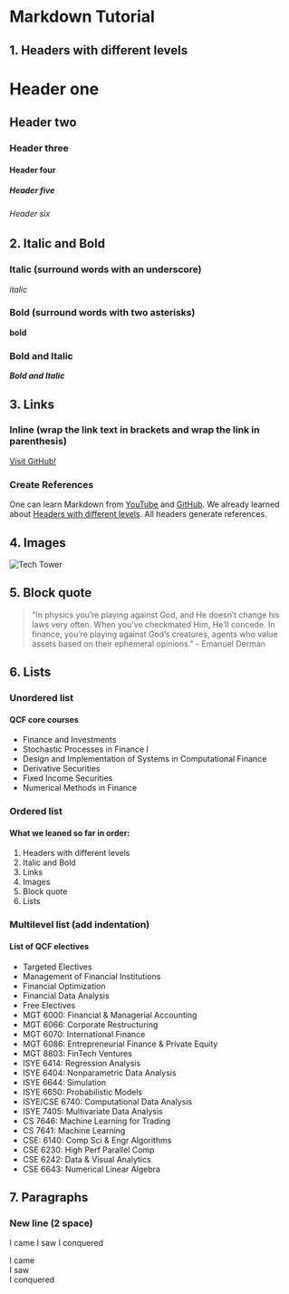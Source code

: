 # Markdown Tutorial


## 1. Headers with different levels


# Header one
## Header two
### Header three
#### Header four
##### Header five
###### Header six


## 2. Italic and Bold

### Italic (surround words with an underscore)
_italic_

### Bold (surround words with two asterisks)
**bold**

### Bold and Italic 
**_Bold and Italic_**


## 3. Links 


### Inline (wrap the link text in brackets and wrap the link in parenthesis)
[Visit GitHub!](https://github.com/)

### Create References
One can learn Markdown from [YouTube][Ref1] and [GitHub][Ref2]. 
We already learned about [Headers with different levels](markdown_cheatsheet.md#1.-Headers-with-different-levels). All headers generate references. 


[Ref1]: https://youtube.com/
[Ref2]: https://github.com/



## 4. Images

![Tech Tower](https://picsum.photos/200)


## 5. Block quote

> "In physics you’re playing against God, and He doesn’t change his laws very often. When you’ve checkmated Him, He’ll concede. In finance, you’re playing against God’s creatures, agents who value assets based on their ephemeral opinions." - Emanuel Derman



## 6. Lists

### Unordered list
#### QCF core courses
* Finance and Investments
* Stochastic Processes in Finance I
* Design and Implementation of Systems in Computational Finance
* Derivative Securities
* Fixed Income Securities
* Numerical Methods in Finance

### Ordered list
#### What we leaned so far in order:
1. Headers with different levels
2. Italic and Bold
3. Links 
4. Images
5. Block quote
6. Lists

### Multilevel list (add indentation)
#### List of QCF electives
* Targeted Electives
 * Management of Financial Institutions
 * Financial Optimization
 * Financial Data Analysis
* Free Electives
 * MGT 6000: Financial & Managerial Accounting
 * MGT 6066: Corporate Restructuring
 * MGT 6070: International Finance
 * MGT 6086: Entrepreneurial Finance & Private Equity
 * MGT 8803: FinTech Ventures
 * ISYE 6414: Regression Analysis
 * ISYE 6404: Nonparametric Data Analysis
 * ISYE 6644: Simulation
 * ISYE 6650: Probabilistic Models
 * ISYE/CSE 6740: Computational Data Analysis
 * ISYE 7405: Multivariate Data Analysis
 * CS 7646: Machine Learning for Trading
 * CS 7641: Machine Learning
 * CSE: 6140: Comp Sci & Engr Algorithms
 * CSE 6230: High Perf Parallel Comp
 * CSE 6242: Data & Visual Analytics
 * CSE 6643: Numerical Linear Algebra


## 7. Paragraphs

### New line (2 space)
I came
I saw
I conquered  

I came  
I saw  
I conquered   